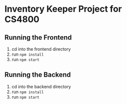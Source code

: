# Inventory Keeper Project for CS4800

## Running the Frontend
1. cd into the frontend directory
2. run `npm install`
3. run `npm start`

## Running the Backend
1. cd into the backend directory
2. run `npm install`
3. run `npm start`
